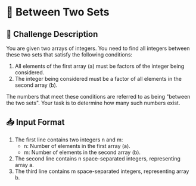 # 🔢 Between Two Sets

## 📝 Challenge Description

You are given two arrays of integers. You need to find all integers between these two sets that satisfy the following conditions:

1. All elements of the first array (a) must be factors of the integer being considered.
2. The integer being considered must be a factor of all elements in the second array (b).

The numbers that meet these conditions are referred to as being "between the two sets". Your task is to determine how many such numbers exist.

## 📥 Input Format

1. The first line contains two integers n and m:
   - n: Number of elements in the first array (a).
   - m: Number of elements in the second array (b).
2. The second line contains n space-separated integers, representing array a.
3. The third line contains m space-separated integers, representing array b.


